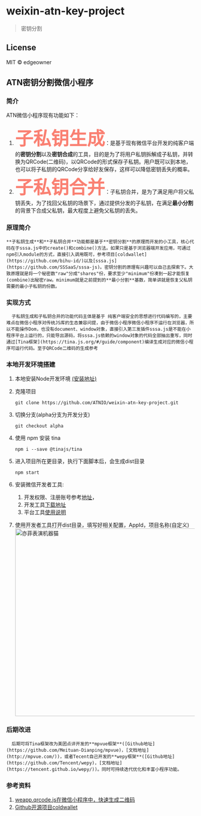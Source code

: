 # weixin-atn-key-project
> 密钥分割
## License
MIT &copy; edgeowner

## ATN密钥分割微信小程序
### 简介
ATN微信小程序现有功能如下：
1. <font color=#FA8072 size=7 face="黑体">**子私钥生成**</font>：是基于现有微信平台开发的纯客户端的**密钥分割**以及**密钥合成**的工具，目的是为了将用户私钥拆解成子私钥，并转换为QRCode(二维码)，以QRCode的形式保存子私钥。用户既可以到本地，也可以将子私钥的QRCode分享给好友保存，这样可以降低密钥丢失的概率。
2. <font color=#FA8072 size=7 face="黑体">**子私钥合并**</font>：子私钥合并，是为了满足用户将父私钥丢失，为了找回父私钥的场景下，通过提供分发的子私钥，在满足**最小分割**的背景下合成父私钥，最大程度上避免父私钥的丢失。

### 原理简介
    **子私钥生成**和**子私钥合并**功能都是基于**密钥分割**的原理而开发的小工具，核心代码在于sssa.js中的create()和combine()方法。如果只是基于浏览器端开发应用，可通过npm引入module的方式，直接引入调用既可，参考项目[coldwallet](https://github.com/bihu-id/)以及[sssa.js](https://github.com/SSSaaS/sssa-js)。密钥分割的原理有兴趣可以自己去探索下。大致原理就是将一个秘密数"raw"分成"shares"份，要求至少"minimum"份凑到一起才能恢复(combine)出秘密raw。minimum就是之前提到的**最小分割**基数，简单讲就是恢复父私钥需要的最小子私钥的份数。

### 实现方式
      子私钥生成和子私钥合并的功能代码主体是基于 纯客户端安全的思想进行代码编写的，主要难点在微信小程序对传统JS库的生态兼容问提，由于微信小程序微信小程序不运行在浏览器，所以不能操作Dom，也没有document、window对象，直接引入第三发插件sssa.js是不能在小程序平台上运行的，只能导出源码，将sssa.js依赖的window对象的代码全部抽出重写，同时通过[Tina框架](https://tina.js.org/#/guide/component)编译生成对应的微信小程序可运行代码。至于QRCode二维码的生成参考

### 本地开发环境搭建
1. 本地安装Node开发环境 [(安装地址)](https://nodejs.org/en/download/)
2. 克隆项目 

   ```angular2html
   git clone https://github.com/ATNIO/weixin-atn-key-project.git
   ```
3. 切换分支(alpha分支为开发分支)
   ```angular2html
   git checkout alpha
   ```
4. 使用 npm 安装 tina
   ```angular2html
   npm i --save @tinajs/tina
   ```
5. 进入项目所在更目录，执行下面脚本后，会生成dist目录
    
   ```angular2html
   npm start
   ```
   
6. 安装微信开发者工具:
    1. 开发权限、注册账号参考[地址](https://developers.weixin.qq.com/miniprogram/dev/)，
    2. 开发工具[下载地址](https://developers.weixin.qq.com/miniprogram/dev/devtools/download.html?t=2018614)
    3. 平台工具[使用说明](https://developers.weixin.qq.com/miniprogram/dev/devtools/devtools.html?t=2018614)
    
7. 使用开发者工具打开dist目录，填写好相关配置，AppId，项目名称(自定义)
   <img src="http://p5vswdxl9.bkt.clouddn.com/xiaochenxu.png" width="600" height="500" alt="亦菲表演机器猫"/>
 
   
### 后期改进
      后期可将Tina框架改为美团点评开发的**mpvue框架**([Github地址](https://github.com/Meituan-Dianping/mpvue)，[文档地址](http://mpvue.com/))，或者Tecent自己开发的**wepy框架**([Github地址](https://github.com/Tencent/wepy)，[文档地址](https://tencent.github.io/wepy/))。同时可持续迭代优化和丰富小程序功能。
  


### 参考资料
1. [weapp.qrcode.js在微信小程序中，快速生成二维码](https://github.com/yingye/weapp-qrcode)
2. [Github开源项目coldwallet](https://github.com/bihu-id/coldwallet)



